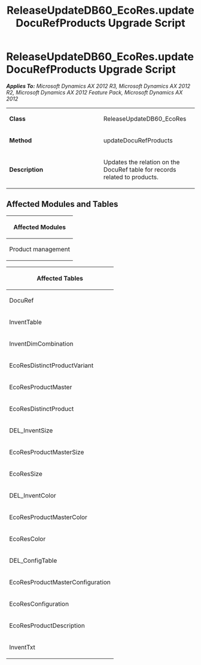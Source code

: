 ﻿---
title: ReleaseUpdateDB60_EcoRes.updateDocuRefProducts Upgrade Script
TOCTitle: ReleaseUpdateDB60_EcoRes.updateDocuRefProducts Upgrade Script
ms:assetid: b86abe87-b7a2-3aa3-a8aa-ee8df508cb02
ms:mtpsurl: https://msdn.microsoft.com/en-us/library/JJ737071(v=AX.60)
ms:contentKeyID: 49710753
ms.date: 05/18/2015
mtps_version: v=AX.60
---

# ReleaseUpdateDB60\_EcoRes.updateDocuRefProducts Upgrade Script 


_**Applies To:** Microsoft Dynamics AX 2012 R3, Microsoft Dynamics AX 2012 R2, Microsoft Dynamics AX 2012 Feature Pack, Microsoft Dynamics AX 2012_

<table>
<colgroup>
<col style="width: 50%" />
<col style="width: 50%" />
</colgroup>
<tbody>
<tr class="odd">
<td><p><strong>Class</strong></p></td>
<td><p>ReleaseUpdateDB60_EcoRes</p></td>
</tr>
<tr class="even">
<td><p><strong>Method</strong></p></td>
<td><p>updateDocuRefProducts</p></td>
</tr>
<tr class="odd">
<td><p><strong>Description</strong></p></td>
<td><p>Updates the relation on the DocuRef table for records related to products.</p></td>
</tr>
</tbody>
</table>


## Affected Modules and Tables

<table>
<colgroup>
<col style="width: 100%" />
</colgroup>
<thead>
<tr class="header">
<th><p>Affected Modules</p></th>
</tr>
</thead>
<tbody>
<tr class="odd">
<td><p>Product management</p></td>
</tr>
</tbody>
</table>


<table>
<colgroup>
<col style="width: 100%" />
</colgroup>
<thead>
<tr class="header">
<th><p>Affected Tables</p></th>
</tr>
</thead>
<tbody>
<tr class="odd">
<td><p>DocuRef</p></td>
</tr>
<tr class="even">
<td><p>InventTable</p></td>
</tr>
<tr class="odd">
<td><p>InventDimCombination</p></td>
</tr>
<tr class="even">
<td><p>EcoResDistinctProductVariant</p></td>
</tr>
<tr class="odd">
<td><p>EcoResProductMaster</p></td>
</tr>
<tr class="even">
<td><p>EcoResDistinctProduct</p></td>
</tr>
<tr class="odd">
<td><p>DEL_InventSize</p></td>
</tr>
<tr class="even">
<td><p>EcoResProductMasterSize</p></td>
</tr>
<tr class="odd">
<td><p>EcoResSize</p></td>
</tr>
<tr class="even">
<td><p>DEL_InventColor</p></td>
</tr>
<tr class="odd">
<td><p>EcoResProductMasterColor</p></td>
</tr>
<tr class="even">
<td><p>EcoResColor</p></td>
</tr>
<tr class="odd">
<td><p>DEL_ConfigTable</p></td>
</tr>
<tr class="even">
<td><p>EcoResProductMasterConfiguration</p></td>
</tr>
<tr class="odd">
<td><p>EcoResConfiguration</p></td>
</tr>
<tr class="even">
<td><p>EcoResProductDescription</p></td>
</tr>
<tr class="odd">
<td><p>InventTxt</p></td>
</tr>
</tbody>
</table>

  


